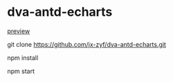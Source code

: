 # dva-antd-echarts

[preview](https://jx-zyf.github.io/dva-antd-echarts/dist/index.html)


git clone https://github.com/jx-zyf/dva-antd-echarts.git

npm install

npm start
